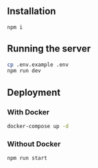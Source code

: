 ## Installation

```sh
npm i
```

## Running the server

```sh
cp .env.example .env
npm run dev
```

## Deployment

### With Docker

```sh
docker-compose up -d
```

### Without Docker

```sh
npm run start
```

